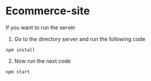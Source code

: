 # Ecommerce-site

If you want to run the server


1. Go to the directory server and run the following code

```npm install```

2. Now run the next code

```npm start```

